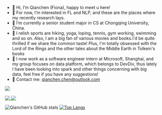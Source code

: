 - 👋 Hi, I’m Qianchen (Fiona), happy to meet u here!
- 👀 For now, I’m interested in FL and NLP, and these are the places where my recently research lays.
- 🏫 I’m currently a senior student major in CS at Chongqing University, China.
- 🤗 I relish sports are hiking, yoga, loping, tennis, gym working, swimming and so on. Also, I am a big fan of various movies and books.I'd be quite thrilled if we share the common taste! Plus, I'm totally obsessed with the Lord of the Rings and the other tales about the Middle Earth in Tolkein's books
- 📣 I now work as a software engineer intern at Microsoft, Shanghai, and my group focuses on data platform, which belongs to DevDiv, thus lately I have been looking into spark and other things concerning with big data, feel free if you have any suggestions!
- 📮 Contact me: qianchen.chen@outlook.com

<!-- 访客数统计徽标 -->
  <img src="https://visitor-badge.glitch.me/badge?page_id=fionachan01" /></div>
  
  <a href="https://github.com/fionachan01/github-readme-stats">
  <img align="center" src="https://github-readme-stats.vercel.app/api/pin/?username=fionachan01&repo=github-readme-stats" />
</a>
<a href="https://github.com/fionachan01/convoychat">
  <img align="center" src="https://github-readme-stats.vercel.app/api/pin/?username=fionachan01&repo=convoychat" />
</a>

![Qianchen's GitHub stats](https://github-readme-stats.vercel.app/api?username=fionachan01&count_private=true&show_icons=true&theme=moltack)
[![Top Langs](https://github-readme-stats.vercel.app/api/top-langs/?username=fionachan01&layout=compact)](https://github.com/anuraghazra/github-readme-stats)
<!---
FionaChan01/FionaChan01 is a ✨ special ✨ repository because its `README.md` (this file) appears on your GitHub profile.
You can click the Preview link to take a look at your changes.
--->
